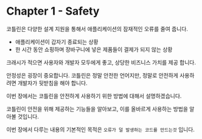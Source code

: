 # Chapter 1 - Safety

코틀린은 다양한 설계 지원을 통해서 애플리케이션의 잠재적인 오류를 줄여 줍니다.
- 애플리케이션이 갑자기 종료되는 상황
- 한 시간 동안 쇼핑하며 장바구니에 넣은 제품들이 결제가 되지 않는 상황

크래시가 적으면 사용자와 개발자 모두에게 좋고, 상당한 비즈니스 가치를 제공 합니다.

안정성은 굉장이 중요합니다. 코틀린은 정말 안전한 언어지만, 정말로 안전하게 사용하려면 개발자가 뒷받침을 해야 합니다.

이번 장에서는 코틀린을 안전하게 사용하기 위한 방법에 대해서 설명하겠습니다.

코틀린이 안전을 위해 제공하는 기능들을 알아보고, 이를 올바르게 사용하는 방법을 알아볼 것입니다.

이번 장에서 다루는 내용의 기본적인 목적은 `오류가 덜 발생하는 코드를 만드는것` 입니다.
